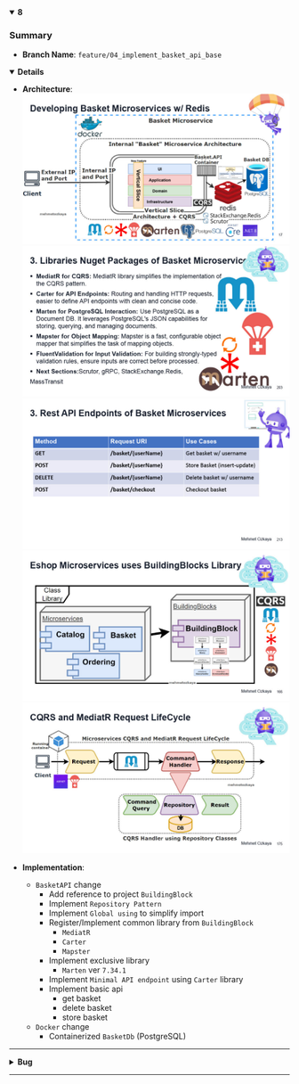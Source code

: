 <details open>
<summary id="8"><strong>8</strong></summary>

### Summary
- **Branch Name**: `feature/04_implement_basket_api_base`

<details open>
<summary><strong>Details</strong></summary>

- **Architecture**:
![img](img/common/1734321999000-e6a3e4a3-3edf-46fe-9d11-d6cd0e5feb28_17.jpg)
![img](img/8/1734321999000-e6a3e4a3-3edf-46fe-9d11-d6cd0e5feb28_203.jpg)
![alt text](img/8/1734321999000-e6a3e4a3-3edf-46fe-9d11-d6cd0e5feb28_213.jpg)
![alt text](img/common/1734321999000-e6a3e4a3-3edf-46fe-9d11-d6cd0e5feb28_166.jpg) 
![alt text](img/common/1734321999000-e6a3e4a3-3edf-46fe-9d11-d6cd0e5feb28_175.jpg) 


- **Implementation**:
    - `BasketAPI` change
        - Add reference to project `BuildingBlock`
        - Implement `Repository Pattern`
        - Implement `Global using` to simplify import 
        - Register/Implement common library from `BuildingBlock`
            - `MediatR`
            - `Carter`
            - `Mapster`
        - Implement exclusive library
            - `Marten` ver `7.34.1`
        - Implement `Minimal API endpoint` using `Carter` library 
        - Implement basic api
            - get basket
            - delete basket
            - store basket
    - `Docker` change
        - Containerized `BasketDb` (PostgreSQL)

---
</details>

<details>
<summary><strong>Bug</strong></summary>

**Bug 1**: Can find basketDb because of capital letter when naming
- Solution: you have to find every find that contain the old connection name include the `Non-solution items` and clean and rebuild the solution and maybe delete the old image and volume in docker
  - ![alt text](img\8\image.png)
  - ![alt text](img\8\image-1.png)
  - ![alt text](img\8\image-2.png)

</details>
</details>

---